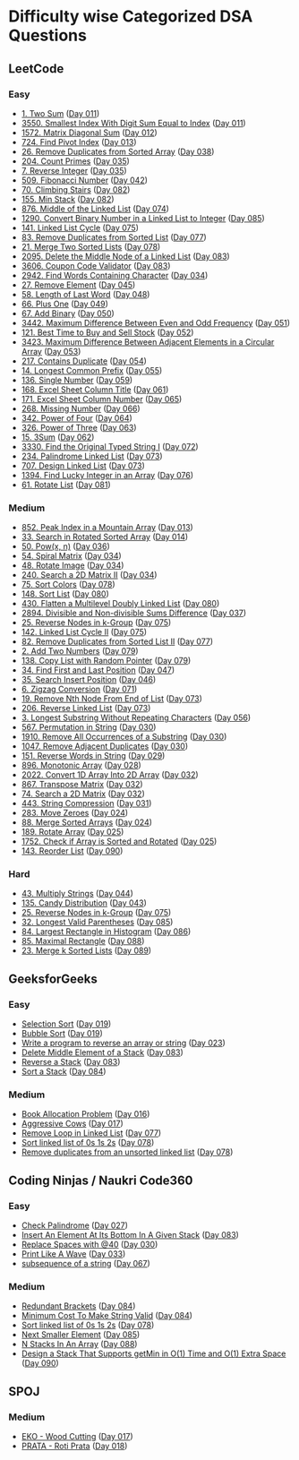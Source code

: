 # Difficulty wise Categorized DSA Questions

## LeetCode

### Easy

- [1. Two Sum](https://leetcode.com/problems/two-sum/) ([Day 011](../day_011/))
- [3550. Smallest Index With Digit Sum Equal to Index](https://leetcode.com/problems/smallest-index-with-digit-sum-equal-to-index/) ([Day 011](../day_011/))
- [1572. Matrix Diagonal Sum](https://leetcode.com/problems/matrix-diagonal-sum/) ([Day 012](../day_012/))
- [724. Find Pivot Index](https://leetcode.com/problems/find-pivot-index) ([Day 013](../day_013/))
- [26. Remove Duplicates from Sorted Array](https://leetcode.com/problems/remove-duplicates-from-sorted-array/) ([Day 038](../day_038/))
- [204. Count Primes](https://leetcode.com/problems/count-primes/) ([Day 035](../day_035/))
- [7. Reverse Integer](https://leetcode.com/problems/reverse-integer/) ([Day 035](../day_035/))
- [509. Fibonacci Number](https://leetcode.com/problems/fibonacci-number/) ([Day 042](../day_042/))
- [70. Climbing Stairs](https://leetcode.com/problems/climbing-stairs/) ([Day 082](../day_082/))
- [155. Min Stack](https://leetcode.com/problems/min-stack/) ([Day 082](../day_082/))
- [876. Middle of the Linked List](https://leetcode.com/problems/middle-of-the-linked-list/) ([Day 074](../day_074/))
- [1290. Convert Binary Number in a Linked List to Integer](https://leetcode.com/problems/convert-binary-number-in-a-linked-list-to-integer/) ([Day 085](../day_085/))
- [141. Linked List Cycle](https://leetcode.com/problems/linked-list-cycle/) ([Day 075](../day_075/))
- [83. Remove Duplicates from Sorted List](https://leetcode.com/problems/remove-duplicates-from-sorted-list/) ([Day 077](../day_077/))
- [21. Merge Two Sorted Lists](https://leetcode.com/problems/merge-two-sorted-lists/) ([Day 078](../day_078/))
- [2095. Delete the Middle Node of a Linked List](https://leetcode.com/problems/delete-the-middle-node-of-a-linked-list/) ([Day 083](../day_083/))
- [3606. Coupon Code Validator](https://leetcode.com/problems/coupon-code-validator/) ([Day 083](../day_083/))
- [2942. Find Words Containing Character](https://leetcode.com/problems/find-words-containing-character/) ([Day 034](../day_034/))
- [27. Remove Element](https://leetcode.com/problems/remove-element/) ([Day 045](../day_045/))
- [58. Length of Last Word](https://leetcode.com/problems/length-of-last-word/) ([Day 048](../day_048/))
- [66. Plus One](https://leetcode.com/problems/plus-one/) ([Day 049](../day_049/))
- [67. Add Binary](https://leetcode.com/problems/add-binary/) ([Day 050](../day_050/))
- [3442. Maximum Difference Between Even and Odd Frequency](https://leetcode.com/problems/maximum-difference-between-even-and-odd-frequency-i/) ([Day 051](../day_051/))
- [121. Best Time to Buy and Sell Stock](https://leetcode.com/problems/best-time-to-buy-and-sell-stock/) ([Day 052](../day_052/))
- [3423. Maximum Difference Between Adjacent Elements in a Circular Array](https://leetcode.com/problems/maximum-difference-between-adjacent-elements-in-a-circular-array/) ([Day 053](../day_053/))
- [217. Contains Duplicate](https://leetcode.com/problems/contains-duplicate/) ([Day 054](../day_054/))
- [14. Longest Common Prefix](https://leetcode.com/problems/longest-common-prefix/) ([Day 055](../day_055/))
- [136. Single Number](https://leetcode.com/problems/single-number/) ([Day 059](../day_059/))
- [168. Excel Sheet Column Title](https://leetcode.com/problems/excel-sheet-column-title/) ([Day 061](../day_061/))
- [171. Excel Sheet Column Number](https://leetcode.com/problems/excel-sheet-column-number/) ([Day 065](../day_065/))
- [268. Missing Number](https://leetcode.com/problems/missing-number/) ([Day 066](../day_066/))
- [342. Power of Four](https://leetcode.com/problems/power-of-four/) ([Day 064](../day_064/))
- [326. Power of Three](https://leetcode.com/problems/power-of-three/) ([Day 063](../day_063/))
- [15. 3Sum](https://leetcode.com/problems/3sum/) ([Day 062](../day_062/))
- [3330. Find the Original Typed String I](https://leetcode.com/problems/find-the-original-typed-string-i/) ([Day 072](../day_072/))
- [234. Palindrome Linked List](https://leetcode.com/problems/palindrome-linked-list/) ([Day 073](../day_073/))
- [707. Design Linked List](https://leetcode.com/problems/design-linked-list/) ([Day 073](../day_073/))
- [1394. Find Lucky Integer in an Array](https://leetcode.com/problems/find-lucky-integer-in-an-array/) ([Day 076](../day_076/))
- [61. Rotate List](https://leetcode.com/problems/rotate-list/) ([Day 081](../day_081/))

### Medium

- [852. Peak Index in a Mountain Array](https://leetcode.com/problems/peak-index-in-a-mountain-array/) ([Day 013](../day_013/))
- [33. Search in Rotated Sorted Array](https://leetcode.com/problems/search-in-rotated-sorted-array) ([Day 014](../day_014/))
- [50. Pow(x, n)](https://leetcode.com/problems/powx-n/) ([Day 036](../day_036/))
- [54. Spiral Matrix](https://leetcode.com/problems/spiral-matrix/) ([Day 034](../day_034/))
- [48. Rotate Image](https://leetcode.com/problems/rotate-image/) ([Day 034](../day_034/))
- [240. Search a 2D Matrix II](https://leetcode.com/problems/search-a-2d-matrix-ii/) ([Day 034](../day_034/))
- [75. Sort Colors](https://leetcode.com/problems/sort-colors/) ([Day 078](../day_078/))
- [148. Sort List](https://leetcode.com/problems/sort-list/) ([Day 080](../day_080/))
- [430. Flatten a Multilevel Doubly Linked List](https://leetcode.com/problems/flatten-a-multilevel-doubly-linked-list/) ([Day 080](../day_080/))
- [2894. Divisible and Non-divisible Sums Difference](https://leetcode.com/problems/divisible-and-non-divisible-sums-difference/) ([Day 037](../day_037/))
- [25. Reverse Nodes in k-Group](https://leetcode.com/problems/reverse-nodes-in-k-group/) ([Day 075](../day_075/))
- [142. Linked List Cycle II](https://leetcode.com/problems/linked-list-cycle-ii/) ([Day 075](../day_075/))
- [82. Remove Duplicates from Sorted List II](https://leetcode.com/problems/remove-duplicates-from-sorted-list-ii/) ([Day 077](../day_077/))
- [2. Add Two Numbers](https://leetcode.com/problems/add-two-numbers/) ([Day 079](../day_079/))
- [138. Copy List with Random Pointer](https://leetcode.com/problems/copy-list-with-random-pointer/) ([Day 079](../day_079/))
- [34. Find First and Last Position](https://leetcode.com/problems/find-first-and-last-position-of-element-in-sorted-array/) ([Day 047](../day_047/))
- [35. Search Insert Position](https://leetcode.com/problems/search-insert-position/) ([Day 046](../day_046/))
- [6. Zigzag Conversion](https://leetcode.com/problems/zigzag-conversion/) ([Day 071](../day_071/))
- [19. Remove Nth Node From End of List](https://leetcode.com/problems/remove-nth-node-from-end-of-list/) ([Day 073](../day_073/))
- [206. Reverse Linked List](https://leetcode.com/problems/reverse-linked-list/) ([Day 073](../day_073/))
- [3. Longest Substring Without Repeating Characters](https://leetcode.com/problems/longest-substring-without-repeating-characters/) ([Day 056](../day_056/))
- [567. Permutation in String](https://leetcode.com/problems/permutation-in-string/) ([Day 030](../day_030/))
- [1910. Remove All Occurrences of a Substring](https://leetcode.com/problems/remove-all-occurrences-of-a-substring/) ([Day 030](../day_030/))
- [1047. Remove Adjacent Duplicates](https://leetcode.com/problems/remove-all-adjacent-duplicates-in-string/) ([Day 030](../day_030/))
- [151. Reverse Words in String](https://leetcode.com/problems/reverse-words-in-a-string/) ([Day 029](../day_029/))
- [896. Monotonic Array](https://leetcode.com/problems/monotonic-array/) ([Day 028](../day_028/))
- [2022. Convert 1D Array Into 2D Array](https://leetcode.com/problems/convert-1d-array-into-2d-array/) ([Day 032](../day_032/))
- [867. Transpose Matrix](https://leetcode.com/problems/transpose-matrix/) ([Day 032](../day_032/))
- [74. Search a 2D Matrix](https://leetcode.com/problems/search-a-2d-matrix/) ([Day 032](../day_032/))
- [443. String Compression](https://leetcode.com/problems/string-compression/) ([Day 031](../day_031/))
- [283. Move Zeroes](https://leetcode.com/problems/move-zeroes/) ([Day 024](../day_024/))
- [88. Merge Sorted Arrays](https://leetcode.com/problems/merge-sorted-array/) ([Day 024](../day_024/))
- [189. Rotate Array](https://leetcode.com/problems/rotate-array/) ([Day 025](../day_025/))
- [1752. Check if Array is Sorted and Rotated](https://leetcode.com/problems/check-if-array-is-sorted-and-rotated/) ([Day 025](../day_025/))
- [143. Reorder List](https://leetcode.com/problems/reorder-list/) ([Day 090](../day_090/))

### Hard

- [43. Multiply Strings](https://leetcode.com/problems/multiply-strings/) ([Day 044](../day_044/))
- [135. Candy Distribution](https://leetcode.com/problems/candy/) ([Day 043](../day_043/))
- [25. Reverse Nodes in k-Group](https://leetcode.com/problems/reverse-nodes-in-k-group/) ([Day 075](../day_075/))
- [32. Longest Valid Parentheses](https://leetcode.com/problems/longest-valid-parentheses/) ([Day 085](../day_085/))
- [84. Largest Rectangle in Histogram](https://leetcode.com/problems/largest-rectangle-in-histogram/) ([Day 086](../day_086/))
- [85. Maximal Rectangle](https://leetcode.com/problems/maximal-rectangle/) ([Day 088](../day_088/))
- [23. Merge k Sorted Lists](https://leetcode.com/problems/merge-k-sorted-lists/) ([Day 089](../day_089/))

## GeeksforGeeks

### Easy

- [Selection Sort](https://www.geeksforgeeks.org/selection-sort/) ([Day 019](../day_019/))
- [Bubble Sort](https://www.geeksforgeeks.org/bubble-sort/) ([Day 019](../day_019/))
- [Write a program to reverse an array or string](https://www.geeksforgeeks.org/write-a-program-to-reverse-an-array-or-string/) ([Day 023](../day_023/))
- [Delete Middle Element of a Stack](https://www.geeksforgeeks.org/problems/delete-middle-element-of-a-stack/1) ([Day 083](../day_083/))
- [Reverse a Stack](https://www.geeksforgeeks.org/problems/reverse-a-stack/1) ([Day 083](../day_083/))
- [Sort a Stack](https://www.geeksforgeeks.org/problems/sort-a-stack/1) ([Day 084](../day_084/))

### Medium

- [Book Allocation Problem](https://www.geeksforgeeks.org/problems/allocate-minimum-number-of-pages0937/1) ([Day 016](../day_016/))
- [Aggressive Cows](https://www.geeksforgeeks.org/problems/aggressive-cows/0) ([Day 017](../day_017/))
- [Remove Loop in Linked List](https://www.geeksforgeeks.org/problems/remove-loop-in-linked-list/1) ([Day 077](../day_077/))
- [Sort linked list of 0s 1s 2s](https://www.naukri.com/code360/problems/sort-linked-list-of-0s-1s-2s_1071937) ([Day 078](../day_078/))
- [Remove duplicates from an unsorted linked list](https://www.geeksforgeeks.org/problems/remove-duplicates-from-an-unsorted-linked-list/1) ([Day 078](../day_078/))

## Coding Ninjas / Naukri Code360

### Easy

- [Check Palindrome](https://bit.ly/3E55FvF) ([Day 027](../day_027/))
- [Insert An Element At Its Bottom In A Given Stack](https://www.naukri.com/code360/problems/insert-an-element-at-its-bottom-in-a-given-stack_1171166) ([Day 083](../day_083/))
- [Replace Spaces with @40](https://www.naukri.com/code360/problems/replace-spaces_1172172) ([Day 030](../day_030/))
- [Print Like A Wave](https://www.naukri.com/code360/problem-details/print-like-a-wave_893268) ([Day 033](../day_033/))
- [subsequence of a string](https://www.naukri.com/code360/problems/subsequences-of-string_985087) ([Day 067](../day_067/))

### Medium

- [Redundant Brackets](https://www.naukri.com/code360/problems/redundant-brackets_975473) ([Day 084](../day_084/))
- [Minimum Cost To Make String Valid](https://www.naukri.com/code360/problems/minimum-cost-to-make-string-valid_1115770) ([Day 084](../day_084/))
- [Sort linked list of 0s 1s 2s](https://www.naukri.com/code360/problems/sort-linked-list-of-0s-1s-2s_1071937) ([Day 078](../day_078/))
- [Next Smaller Element](https://www.naukri.com/code360/problems/next-smaller-element_1112581) ([Day 085](../day_085/))
- [N Stacks In An Array](https://www.naukri.com/code360/problems/n-stacks-in-an-array_1164271) ([Day 088](../day_088/))
- [Design a Stack That Supports getMin in O(1) Time and O(1) Extra Space](https://www.naukri.com/code360/problems/design-a-stack-that-supports-getmin-in-o-1-time-and-o-1-extra-space_842465) ([Day 090](../day_090/))

## SPOJ

### Medium

- [EKO - Wood Cutting](https://www.spoj.com/problems/EKO/) ([Day 017](../day_017/))
- [PRATA - Roti Prata](https://www.spoj.com/problems/PRATA/) ([Day 018](../day_018/))
